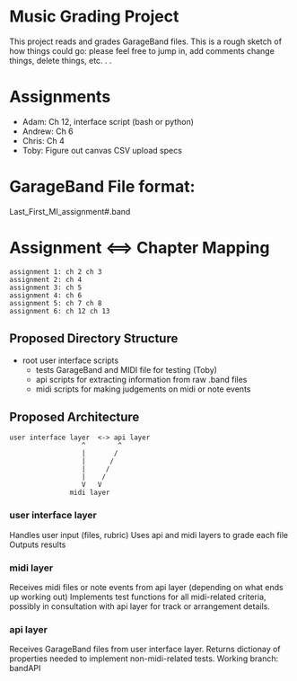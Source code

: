 # Music Grading Project

This project reads and grades GarageBand files.
This is a rough sketch of how things could go: please feel free to jump in, add comments
change things, delete things, etc. . .


# Assignments
* Adam: Ch 12, interface script (bash or python)
* Andrew: Ch 6
* Chris: Ch 4
* Toby: Figure out canvas CSV upload specs

# GarageBand File format:

Last_First_MI_assignment#.band

# Assignment <==> Chapter Mapping
```
assignment 1: ch 2 ch 3
assignment 2: ch 4
assignment 3: ch 5
assignment 4: ch 6
assignment 5: ch 7 ch 8
assignment 6: ch 12 ch 13
```

## Proposed Directory Structure

- root
  user interface scripts
  - tests
    GarageBand and MIDI file for testing (Toby)
  - api
    scripts for extracting information from raw .band files
  - midi
    scripts for making judgements on midi or note events

## Proposed Architecture

```text
user interface layer  <-> api layer
                  ^        ^
                  |       /
                  |      /
                  |     /
                  |    /
                  V   V
               midi layer
```

### user interface layer
Handles user input (files, rubric)
Uses api and midi layers to grade each file
Outputs results

### midi layer
Receives midi files or note events from api layer (depending on what ends up working out)
Implements test functions for all midi-related criteria, possibly in consultation with
api layer for track or arrangement details.

### api layer
Receives GarageBand files from user interface layer.
Returns dictionay of properties needed to implement non-midi-related tests.
Working branch: bandAPI


